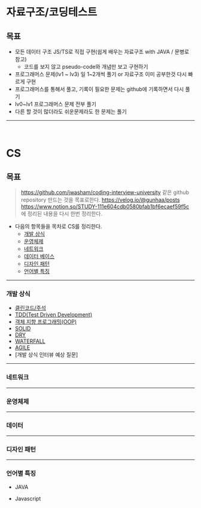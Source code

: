 # 자료구조/코딩테스트

## 목표
- 모든 데이터 구조 JS/TS로 직접 구현(쉽게 배우는 자료구조 with JAVA / 문병로 참고)
  - 코드를 보지 않고 pseudo-code와 개념만 보고 구현하기
- 프로그래머스 문제(lv1 ~ lv3) 일 1~2개씩 풀기 or 자료구조 이미 공부한것 다시 빠르게 구현
- 프로그래머스를 통해서 풀고, 기록이 필요한 문제는 github에 기록하면서 다시 풀기
- lv0~lv1 프로그래머스 문제 전부 풀기
- 다른 할 것이 많더라도 쉬운문제라도 한 문제는 풀기

---

<br>


# CS

## 목표

> https://github.com/jwasham/coding-interview-university 같은 github repository 만드는 것을 목표로한다.
> https://velog.io/@gunhaa/posts<br>
> https://www.notion.so/STUDY-111e604cdb0580bfab1bf6ecaef59f5c 에 정리된 내용을 다시 한번 정리한다.

- 다음의 항목들을 목차로 CS를 정리한다.
   - [개발 상식](#개발-상식)
   - [운영체제](#운영체제)
   - [네트워크](#네트워크)
   - [데이터 베이스](#데이터베이스)
   - [디자인 패턴](#디자인-패턴)
   - [언어별 특징](#언어별-특징)

---

### 개발 상식

- [클린코드/주석](CS/CommonSense/CleanCode.md)
- [TDD(Test Driven Development)](CS/CommonSense/TDD.md)
- [객체 지향 프로그래밍(OOP)](CS/CommonSense/OOP.md)
- [SOLID](CS/CommonSense/SOLID.md)
- [DRY](CS/CommonSense/DRY.md)
- [WATERFALL](CS/CommonSense/WaterFall.md)
- [AGILE](CS/CommonSense/Agile.md) 
- [개발 상식 인터뷰 예상 질문]

---

### 네트워크



---

### 운영체제

---

### 데이터

---

### 디자인 패턴

--- 

### 언어별 특징

- JAVA

- Javascript